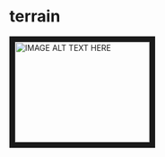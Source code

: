 # terrain
<a href="https://www.youtube.com/watch?v=3DK3Yvi7wdE&fbclid=IwAR3YzYnoSvO-98-ZExEX6zLcXNMWQa63T3J1SNIUYM5WGxMGBBPhzR9LoiA"><img src="http://i3.ytimg.com/vi/3DK3Yvi7wdE/hqdefault.jpg" 
alt="IMAGE ALT TEXT HERE" width="240" height="180" border="10" /></a>
